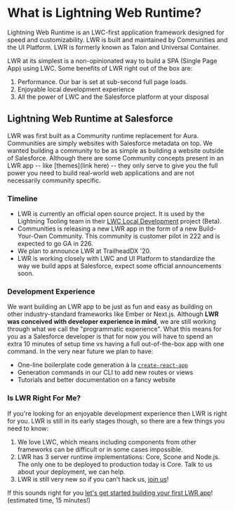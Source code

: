 # What is Lightning Web Runtime?

Lightning Web Runtime is an LWC-first application framework designed for speed and customizability. LWR is built and maintained by Communities and the UI Platform. LWR is formerly known as Talon and Universal Container.

LWR at its simplest is a non-opinionated way to build a SPA (Single Page App) using LWC. Some benefits of LWR right out of the box are:

1. Performance. Our bar is set at sub-second full page loads.
2. Enjoyable local development experience
3. All the power of LWC and the Salesforce platform at your disposal

## Lightning Web Runtime at Salesforce

LWR was first built as a Community runtime replacement for Aura. Communities are simply websites with Salesforce metadata on top. We wanted building a community to be as simple as building a website outside of Salesforce. Although there are some Community concepts present in an LWR app -- like [themes](link here) -- they only serve to give you the full power you need to build real-world web applications and are not necessarily community specific.

### Timeline

- LWR is currently an official open source project. It is used by the Lightning Tooling team in their [LWC Local Development](https://developer.salesforce.com/blogs/2019/10/announcing-lwc-local-development-beta.html) project (Beta).
- Communities is releasing a new LWR app in the form of a new Build-Your-Own Community. This community is customer pilot in 222 and is expected to go GA in 226.
- We plan to announce LWR at TrailheadDX '20.
- LWR is working closely with LWC and UI Platform to standardize the way we build apps at Salesforce, expect some official announcements soon.

### Development Experience

We want building an LWR app to be just as fun and easy as building on other industry-standard frameworks like Ember or Next.js. Although **LWR was conceived with developer experience in mind**, we are still working through what we call the "programmatic experience". What this means for you as a Salesforce developer is that for now you will have to spend an extra 10 minutes of setup time vs having a full out-of-the-box app with one command. In the very near future we plan to have:

- One-line boilerplate code generation à la [`create-react-app`](https://create-react-app.dev/)
- Generation commands in our CLI to add new routes or views
- Tutorials and better documentation on a fancy website

### Is LWR Right For Me?

If you're looking for an enjoyable development experience then LWR is right for you. LWR is still in its early stages though, so there are a few things you need to know:

1. We love LWC, which means including components from other frameworks can be difficult or in some cases impossible.
2. LWR has 3 server runtime implementations: Core, Scone and Node.js. The only one to be deployed to production today is Core. Talk to us about your deployment, we can help.
3. LWR is still very new so if you can't hack us, [join us](Contributing.md)!

If this sounds right for you [let's get started building your first LWR app](getting-started)! (estimated time, 15 minutes!)
